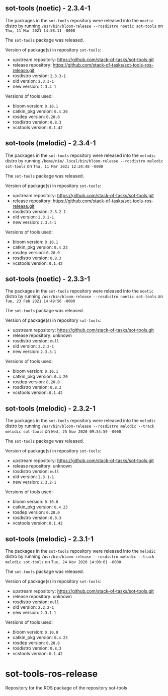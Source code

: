 ## sot-tools (noetic) - 2.3.4-1

The packages in the `sot-tools` repository were released into the `noetic` distro by running `/usr/bin/bloom-release --rosdistro noetic sot-tools` on `Thu, 11 Mar 2021 14:58:11 -0000`

The `sot-tools` package was released.

Version of package(s) in repository `sot-tools`:

- upstream repository: https://github.com/stack-of-tasks/sot-tools.git
- release repository: https://github.com/stack-of-tasks/sot-tools-ros-release.git
- rosdistro version: `2.3.3-1`
- old version: `2.3.3-1`
- new version: `2.3.4-1`

Versions of tools used:

- bloom version: `0.10.1`
- catkin_pkg version: `0.4.20`
- rosdep version: `0.20.0`
- rosdistro version: `0.8.3`
- vcstools version: `0.1.42`


## sot-tools (melodic) - 2.3.4-1

The packages in the `sot-tools` repository were released into the `melodic` distro by running `/home/nim/.local/bin/bloom-release --rosdistro melodic sot-tools` on `Thu, 11 Mar 2021 12:24:48 -0000`

The `sot-tools` package was released.

Version of package(s) in repository `sot-tools`:

- upstream repository: https://github.com/stack-of-tasks/sot-tools.git
- release repository: https://github.com/stack-of-tasks/sot-tools-ros-release.git
- rosdistro version: `2.3.2-1`
- old version: `2.3.2-1`
- new version: `2.3.4-1`

Versions of tools used:

- bloom version: `0.10.1`
- catkin_pkg version: `0.4.23`
- rosdep version: `0.20.0`
- rosdistro version: `0.8.3`
- vcstools version: `0.1.42`


## sot-tools (noetic) - 2.3.3-1

The packages in the `sot-tools` repository were released into the `noetic` distro by running `/usr/bin/bloom-release --rosdistro noetic sot-tools` on `Tue, 23 Feb 2021 14:49:56 -0000`

The `sot-tools` package was released.

Version of package(s) in repository `sot-tools`:

- upstream repository: https://github.com/stack-of-tasks/sot-tools.git
- release repository: unknown
- rosdistro version: `null`
- old version: `2.2.2-1`
- new version: `2.3.3-1`

Versions of tools used:

- bloom version: `0.10.1`
- catkin_pkg version: `0.4.20`
- rosdep version: `0.20.0`
- rosdistro version: `0.8.3`
- vcstools version: `0.1.42`


## sot-tools (melodic) - 2.3.2-1

The packages in the `sot-tools` repository were released into the `melodic` distro by running `/usr/bin/bloom-release --rosdistro melodic --track melodic sot-tools` on `Wed, 25 Nov 2020 09:54:59 -0000`

The `sot-tools` package was released.

Version of package(s) in repository `sot-tools`:

- upstream repository: https://github.com/stack-of-tasks/sot-tools.git
- release repository: unknown
- rosdistro version: `null`
- old version: `2.3.1-1`
- new version: `2.3.2-1`

Versions of tools used:

- bloom version: `0.10.0`
- catkin_pkg version: `0.4.23`
- rosdep version: `0.20.0`
- rosdistro version: `0.8.3`
- vcstools version: `0.1.42`


## sot-tools (melodic) - 2.3.1-1

The packages in the `sot-tools` repository were released into the `melodic` distro by running `/usr/bin/bloom-release --rosdistro melodic --track melodic sot-tools` on `Tue, 24 Nov 2020 14:00:01 -0000`

The `sot-tools` package was released.

Version of package(s) in repository `sot-tools`:

- upstream repository: https://github.com/stack-of-tasks/sot-tools.git
- release repository: unknown
- rosdistro version: `null`
- old version: `2.2.2-1`
- new version: `2.3.1-1`

Versions of tools used:

- bloom version: `0.10.0`
- catkin_pkg version: `0.4.23`
- rosdep version: `0.20.0`
- rosdistro version: `0.8.3`
- vcstools version: `0.1.42`


# sot-tools-ros-release
Repository for the ROS package of the repository sot-tools
